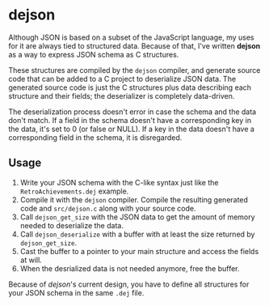 # dejson

Although JSON is based on a subset of the JavaScript language, my uses for it are always tied to structured data. Because of that, I've written **dejson** as a way to express JSON schema as C structures.

These structures are compiled by the `dejson` compiler, and generate source code that can be added to a C project to deserialize JSON data. The generated source code is just the C structures plus data describing each structure and their fields; the deserializer is completely data-driven.

The deserialization process doesn't error in case the schema and the data don't match. If a field in the schema doesn't have a corresponding key in the data, it's set to 0 (or false or NULL). If a key in the data doesn't have a corresponding field in the schema, it is disregarded.

## Usage

1. Write your JSON schema with the C-like syntax just like the `RetroAchievements.dej` example.
1. Compile it with the `dejson` compiler. Compile the resulting generated code and `src/dejson.c` along with your source code.
1. Call `dejson_get_size` with the JSON data to get the amount of memory needed to deserialize the data.
1. Call `dejson_deserialize` with a buffer with at least the size returned by `dejson_get_size`.
1. Cast the buffer to a pointer to your main structure and access the fields at will.
1. When the desrialized data is not needed anymore, free the buffer.

Because of *dejson*'s current design, you have to define all structures for your JSON schema in the same `.dej` file.
